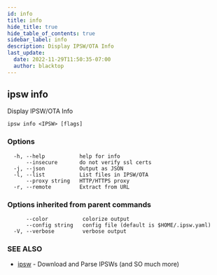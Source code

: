 ```yaml
---
id: info
title: info
hide_title: true
hide_table_of_contents: true
sidebar_label: info
description: Display IPSW/OTA Info
last_update:
  date: 2022-11-29T11:50:35-07:00
  author: blacktop
---
```

## ipsw info

Display IPSW/OTA Info

```
ipsw info <IPSW> [flags]
```

### Options

```
  -h, --help           help for info
      --insecure       do not verify ssl certs
  -j, --json           Output as JSON
  -l, --list           List files in IPSW/OTA
      --proxy string   HTTP/HTTPS proxy
  -r, --remote         Extract from URL
```

### Options inherited from parent commands

```
      --color           colorize output
      --config string   config file (default is $HOME/.ipsw.yaml)
  -V, --verbose         verbose output
```

### SEE ALSO

* [ipsw](/docs/cli/ipsw)	 - Download and Parse IPSWs (and SO much more)

